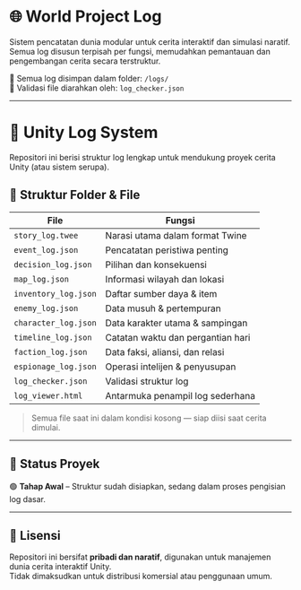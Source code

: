 # 🌐 World Project Log

Sistem pencatatan dunia modular untuk cerita interaktif dan simulasi naratif.  
Semua log disusun terpisah per fungsi, memudahkan pemantauan dan pengembangan cerita secara terstruktur.

📁 Semua log disimpan dalam folder: `/logs/`  
📌 Validasi file diarahkan oleh: `log_checker.json`

---

# 🧠 Unity Log System

Repositori ini berisi struktur log lengkap untuk mendukung proyek cerita Unity (atau sistem serupa).

## 📂 Struktur Folder & File

| File | Fungsi |
|------|--------|
| `story_log.twee` | Narasi utama dalam format Twine |
| `event_log.json` | Pencatatan peristiwa penting |
| `decision_log.json` | Pilihan dan konsekuensi |
| `map_log.json` | Informasi wilayah dan lokasi |
| `inventory_log.json` | Daftar sumber daya & item |
| `enemy_log.json` | Data musuh & pertempuran |
| `character_log.json` | Data karakter utama & sampingan |
| `timeline_log.json` | Catatan waktu dan pergantian hari |
| `faction_log.json` | Data faksi, aliansi, dan relasi |
| `espionage_log.json` | Operasi intelijen & penyusupan |
| `log_checker.json` | Validasi struktur log |
| `log_viewer.html` | Antarmuka penampil log sederhana |

> Semua file saat ini dalam kondisi kosong — siap diisi saat cerita dimulai.

---

## 🔧 Status Proyek

🟢 **Tahap Awal** – Struktur sudah disiapkan, sedang dalam proses pengisian log dasar.

---

## 📎 Lisensi

Repositori ini bersifat **pribadi dan naratif**, digunakan untuk manajemen dunia cerita interaktif Unity.  
Tidak dimaksudkan untuk distribusi komersial atau penggunaan umum.
